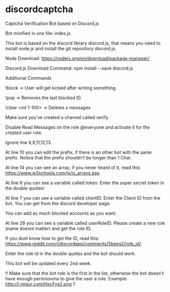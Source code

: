 # discordcaptcha
Captcha Verification Bot based on Discord.js


Bot minified in one file: index.js

This bot is based on the discord library discord.js, that means you need to install node.js and install the git repository discord.js.

Node Download: https://nodejs.org/en/download/package-manager/

Discord.js Download Command: npm install --save discord.js


Additional Commands

!block <USERID> -> User will get kicked after writing something. 

!pop -> Removes the last blocked ID.

!clear <int 1-100> -> Deletes x messages



Make sure you've created a channel called verify

Disable Read Messages on the role @everyone and activate it for the created user role.


Ignore line 8,9,11,12,13.

At line 10 you can edit the prefix, if there is an other bot with the same prefix. Notice that the prefix shouldn't be longer than 1 Char.

At line 14 you can see an array, if you never heard of it, read this: https://www.w3schools.com/js/js_arrays.asp.

At line 6 you can see a variable called token. Enter the super secret token in the double quotes!

At line 7 you can see a variable called clientID. Enter the Client ID from the bot. You can get from the discord developer page.

You can add as much blocked accounts as you want.

At line 28 you can see a variable called userRoleID. Please create a new role (name doesnt matter) and get the role ID.

If you dont know how to get the ID, read this: https://www.reddit.com/r/discordapp/comments/5bezg2/role_id/.

Enter the role id in the double quotes and the bot should work.

This bot will be updated every 2nd week.

!! Make sure that the bot role is the first in the list, otherwise the bot doesn't have enough permissions to give the user a role. Example: http://i.imgur.com/HxcFys2.png !!
